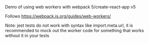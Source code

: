 Demo of using web workers with webpack 5/create-react-app v5

Follows https://webpack.js.org/guides/web-workers/

Note: jest tests do not work with syntax like import.meta.url, it is
recommended to mock out the worker code for something that works without it in
your tests

